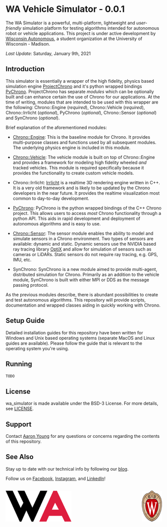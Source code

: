 # WA Vehicle Simulator - 0.0.1


The WA Simulator is a powerful, multi-platform, lightweight and *user-friendly* simulation platform for testing algorithms intended for autonomous robot or vehicle applications.
This project is under active development by [Wisconsin Autonomous](https://wisconsinautonomous.org/), a student organization at the University of Wisconsin - Madison.

_Last Update_: Saturday, January 9th, 2021

## Introduction

This simulator is essentially a wrapper of the high fidelity, physics based simulation engine [ProjectChrono](http://www.projectchrono.org/) and it's python wrapped bindings [PyChrono](http://www.projectchrono.org/pychrono/). ProjectChrono has separate _modules_ which can be optionally built and can enhance certain the use of Chrono for our applications. At the time of writing, modules that are intended to be used with this wrapper are the following: Chrono::Engine (_required_), Chrono::Vehicle (_required_), Chrono::Irrlicht (_optional_), PyChrono (_optional_), Chrono::Sensor (_optional_) and SynChrono (_optional_).

Brief explanation of the aforementioned modules:

  - [Chrono::Engine](http://api.projectchrono.org/manual_root.html): This is the baseline module for Chrono. It provides multi-purpose classes and functions used by all subsequent modules. The underlying physics engine is included in this module.

  - [Chrono::Vehicle](http://api.projectchrono.org/manual_vehicle.html): The vehicle module is built on top of Chrono::Engine and provides a framework for modeling high fidelity wheeled _and_ tracked vehicles. This module is required specifically because it provides the functionality to create custom vehicle models.

  - Chrono::Irrlicht: [Irrlicht](http://irrlicht.sourceforge.net/) is a realtime 3D rendering engine written in C++. It is a very old framework and is likely to be updated by the Chrono developers in the near future. It provides the realtime visualization most common to day-to-day development.

  - [PyChrono](http://api.projectchrono.org/pychrono_introduction.html): PyChrono is the python wrapped bindings of the C++ Chrono project. This allows users to access _most_ Chrono functionality through a python API. This aids in rapid development and deployment of autonomous algorithms and is easy to use.

  - [Chrono::Sensor](http://api.projectchrono.org/manual_sensor.html): The sensor module enables the ability to model and simulate sensors in a Chrono environment. Two types of sensors are available: dynamic and static. Dynamic sensors use the NVIDIA based ray tracing library [OptiX](https://developer.nvidia.com/optix) and allow for simulation of sensors such as cameras or LiDARs. Static sensors do not require ray tracing, e.g. GPS, IMU, etc.

  - SynChrono: SynChrono is a new module aimed to provide multi-agent, distributed simulation for Chrono. Primarily as an addition to the vehicle module, SynChrono is built with either MPI or DDS as the message passing protocol.

As the previous modules describe, there is abundant possibilities to create and test autonomous algorithms. This repository will provide scripts, documentation and wrapped classes aiding in quickly working with Chrono.

## Setup Guide

Detailed installation guides for this repository have been written for Windows and Unix based operating systems (separate MacOS and Linux guides are available). Please follow the guide that is relevant to the operating system you're using.

<!-- Windows: [Setup Guide](https://github.com/WisconsinAutonomous/control_sandbox/blob/master/WindowsSetup.md)\ -->
<!-- Mac: [Setup Guide](https://github.com/WisconsinAutonomous/control_sandbox/blob/master/UnixSetup.md) -->
<!-- Linux: [Setup Guide](https://github.com/WisconsinAutonomous/control_sandbox/blob/master/UnixSetup.md) -->

## Running

`TODO`

## License 
wa_simulator is made available under the BSD-3 License. For more details, see [LICENSE](https://github.com/WisconsinAutonomous/wa_simulator/blob/develop/LICENSE).


## Support

Contact [Aaron Young](aryoung5@wisc.edu) for any questions or concerns regarding the contents of this repository.

## See Also

Stay up to date with our technical info by following our [blog](https://www.wisconsinautonomous.org/blog).

Follow us on [Facebook](https://www.facebook.com/wisconsinautonomous/), [Instagram](https://www.instagram.com/wisconsinautonomous/), and [LinkedIn](https://www.linkedin.com/company/wisconsin-autonomous/about/)!

<br>

<div>
	<img src="https://github.com/WisconsinAutonomous/wa-resources/blob/master/Images/WA.png?raw=true" alt="Wisconsin Autonomous Logo" class="readme-img" height="100px">  
	<img src="https://github.com/WisconsinAutonomous/wa-resources/blob/master/Images/UWCrest.png?raw=true" alt="University of Wisconsin - Madison Crest" class="readme-img" height="100px" align="right">
</div>